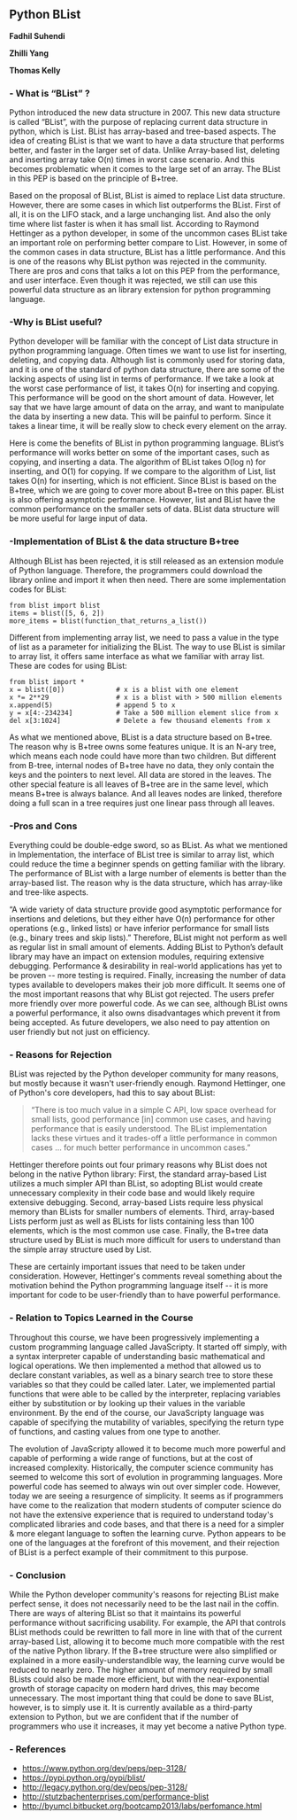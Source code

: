 ## Python BList ##
**Fadhil Suhendi**

**Zhilli Yang**

**Thomas Kelly**

### - What is “BList” ? ###

Python introduced the new data structure in 2007. This new data structure is called “BList”, with the purpose of replacing current data structure in python, which is List. BList has array-based and tree-based aspects. The idea of creating BList is that we want to have a data structure that performs better, and faster in the larger set of data. Unlike Array-based list, deleting and inserting array take O(n) times in worst case scenario. And this becomes problematic when it comes to the large set of an array. The BList in this PEP is based on the principle of B+tree. 

Based on the proposal of BList, BList is aimed to replace List data structure. However, there are some cases in which list outperforms the BList. First of all, it is on the LIFO stack, and a large unchanging list. And also the only time where list faster is when it has small list. According to Raymond Hettinger as a python developer, in some of the uncommon cases BList take an important role on performing better compare to List. However, in some of the common cases in data structure, BList has a little performance. And this is one of the reasons why BList python was rejected in the community. There are pros and cons that talks a lot on this PEP from the performance, and user interface. Even though it was rejected, we still can use this powerful data structure as an library extension for python programming language. 


### -Why is BList useful? ###

Python developer will be familiar with the concept of List data structure in python programming language. Often times we want to use list for inserting, deleting, and copying data. Although list is commonly used for storing data, and it is one of the standard of python data structure, there are some of the lacking aspects of using list in terms of performance. If we take a look at the worst case performance of list, it takes O(n) for inserting and copying. This performance will be good on the short amount of data. However, let say that we have large amount of data on the array, and want to manipulate the data by inserting a new data. This will be painful to perform. Since it takes a linear time, it will be really slow to check every element on the array. 

Here is come the benefits of BList in python programming language. BList’s performance will works better on some of the important cases, such as copying, and inserting a data. The algorithm of BList takes O(log n) for inserting, and O(1) for copying. If we compare to the algorithm of List, list takes O(n) for inserting, which is not efficient. Since BList is based on the B+tree, which we are going to cover more about B+tree on this paper. BList is also offering asymptotic performance. However, list and BList have the common performance on the smaller sets of data. BList data structure will be more useful for large input of data. 


### -Implementation of BList & the data structure B+tree ###

Although BList has been rejected, it is still released as an extension module of Python language. Therefore, the programmers could download the library online and import it when then need. There are some implementation codes for BList:
```
from blist import blist
items = blist([5, 6, 2])
more_items = blist(function_that_returns_a_list())
```
Different from implementing array list, we need to pass a value in the type of list as a parameter for initializing the BList. The way to use BList is similar to array list, it offers same interface as what we familiar with array list. These are codes for using BList:
```
from blist import *
x = blist([0])             # x is a blist with one element
x *= 2**29                 # x is a blist with > 500 million elements
x.append(5)                # append 5 to x
y = x[4:-234234]           # Take a 500 million element slice from x
del x[3:1024]              # Delete a few thousand elements from x
```

As what we mentioned above, BList is a data structure based on B+tree. The reason why is B+tree owns some features unique.
It is an N-ary tree, which means each node could have more than two children. But different from B-tree, internal nodes of B+tree have no data, they only contain the keys and the pointers to next level. All data are stored in the leaves.
The other special feature is all leaves of B+tree are in the same level, which means B+tree is always balance. And all leaves nodes are linked, therefore doing a full scan in a tree requires just one linear pass through all leaves.

### -Pros and Cons ###

Everything could be double-edge sword, so as BList. 
As what we mentioned in Implementation, the interface of BList tree is similar to array list, which could reduce the time a beginner spends on getting familiar with  the library.
The performance of BList with a large number of elements is better than the array-based list. The reason why is the data structure, which has array-like and tree-like aspects. 

“A wide variety of data structure provide good asymptotic performance for insertions and deletions, but they either have O(n) performance for other operations (e.g., linked lists) or have inferior performance for small lists (e.g., binary trees and skip lists).” Therefore, BList might not perform as well as regular list in small amount of elements.
Adding BList to Python’s default library may have an impact on extension modules, requiring extensive debugging. Performance & desirability in real-world applications has yet to be proven -- more testing is required.
Finally, increasing the number of data types available to developers makes  their job more difficult. It seems one of the most important reasons that why BList got rejected. The users prefer more friendly over more powerful code.
As we can see, although BList owns a powerful performance, it also owns disadvantages which prevent it from being accepted. As future developers, we also need to pay attention on user friendly but not just on efficiency.

### - Reasons for Rejection ###

BList was rejected by the Python developer community for many reasons, but mostly because it wasn't user-friendly enough.  Raymond Hettinger, one of Python's core developers, had this to say about BList:

> “There is too much value in a simple C API, low space overhead for small lists, good performance [in] common use cases, and having performance that is easily understood.  The BList implementation lacks these virtues and it trades-off a little performance in common cases ... for much better performance in uncommon cases.”

Hettinger therefore points out four primary reasons why BList does not belong in the native Python library:  First, the standard array-based List utilizes a much simpler API than BList, so adopting BList would create unnecessary complexity in their code base and would likely require extensive debugging.  Second, array-based Lists require less physical memory than BLists for smaller numbers of elements.  Third, array-based Lists perform just as well as BLists for lists containing less than 100 elements, which is the most common use case.  Finally, the B+tree data structure used by BList is much more difficult for users to understand than the simple array structure used by List.

These are certainly important issues that need to be taken under consideration.  However, Hettinger's comments reveal something about the motivation behind the Python programming language itself -- it is more important for code to be user-friendly than to have powerful performance.

### - Relation to Topics Learned in the Course ###

Throughout this course, we have been progressively implementing a custom programming language called JavaScripty.  It started off simply, with a syntax interpreter capable of understanding basic mathematical and logical operations.  We then implemented a method that allowed us to declare constant variables, as well as a binary search tree to store these variables so that they could be called later.  Later, we implemented partial functions that were able to be called by the interpreter, replacing variables either by substitution or by looking up their values in the variable environment.  By the end of the course, our JavaScripty language was capable of specifying the mutability of variables, specifying the return type of functions, and casting values from one type to another.

The evolution of JavaScripty allowed it to become much more powerful and capable of performing a wide range of functions, but at the cost of increased complexity.  Historically, the computer science community has seemed to welcome this sort of evolution in programming languages.  More powerful code has seemed to always win out over simpler code.  However, today we are seeing a resurgence of simplicity.  It seems as if programmers have come to the realization that modern students of computer science do not have the extensive experience that is required to understand today's complicated libraries and code bases, and that there is a need for a simpler & more elegant language to soften the learning curve.  Python appears to be one of the languages at the forefront of this movement, and their rejection of BList is a perfect example of their commitment to this purpose.

### - Conclusion ###

While the Python developer community's reasons for rejecting BList make perfect sense, it does not necessarily need to be the last nail in the coffin.  There are ways of altering BList so that it maintains its powerful performance without sacrificing usability.  For example, the API that controls BList methods could be rewritten to fall more in line with that of the current array-based List, allowing it to become much more compatible with the rest of the native Python library.  If the B+tree structure were also simplified or explained in a more easily-understandible way, the learning curve would be reduced to nearly zero.  The higher amount of memory required by small BLists could also be made more efficient, but with the near-exponential growth of storage capacity on modern hard drives, this may become unnecessary.  The most important thing that could be done to save BList, however, is to simply use it.  It is currently available as a third-party extension to Python, but we are confident that if the number of programmers who use it increases, it may yet become a native Python type.

### - References ###

* https://www.python.org/dev/peps/pep-3128/
* https://pypi.python.org/pypi/blist/
* http://legacy.python.org/dev/peps/pep-3128/
* http://stutzbachenterprises.com/performance-blist
* http://byumcl.bitbucket.org/bootcamp2013/labs/perfomance.html
